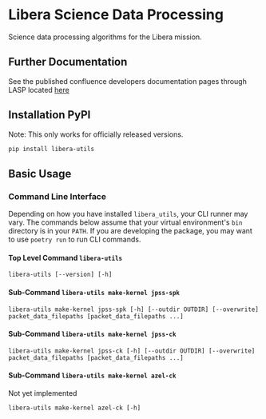 # Libera Science Data Processing
Science data processing algorithms for the Libera mission.


## Further Documentation
See the published confluence developers documentation pages through LASP 
located [here](https://lasp.colorado.edu/galaxy/display/LIBERASDPDOC/Developers+Documentation)


## Installation PyPI
Note: This only works for officially released versions.
```bash
pip install libera-utils
```


## Basic Usage


### Command Line Interface
Depending on how you have installed `libera_utils`, your CLI runner may vary. The commands below assume that your 
virtual environment's `bin` directory is in your `PATH`. If you are developing the package, you may
want to use `poetry run` to run CLI commands.

#### Top Level Command `libera-utils`
```shell
libera-utils [--version] [-h]
```

#### Sub-Command `libera-utils make-kernel jpss-spk`
```shell
libera-utils make-kernel jpss-spk [-h] [--outdir OUTDIR] [--overwrite] packet_data_filepaths [packet_data_filepaths ...]
```


#### Sub-Command `libera-utils make-kernel jpss-ck`
```shell
libera-utils make-kernel jpss-ck [-h] [--outdir OUTDIR] [--overwrite] packet_data_filepaths [packet_data_filepaths ...]
```


#### Sub-Command `libera-utils make-kernel azel-ck`
Not yet implemented
```shell
libera-utils make-kernel azel-ck [-h]
```
